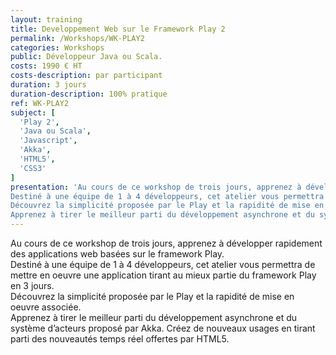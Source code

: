 ```yaml
---
layout: training
title: Developpement Web sur le Framework Play 2
permalink: /Workshops/WK-PLAY2
categories: Workshops
public: Développeur Java ou Scala.
costs: 1990 € HT
costs-description: par participant
duration: 3 jours
duration-description: 100% pratique
ref: WK-PLAY2
subject: [
  'Play 2',
  'Java ou Scala',
  'Javascript',
  'Akka',
  'HTML5',
  'CSS3'
]
presentation: 'Au cours de ce workshop de trois jours, apprenez à développer rapidement des applications web basées sur le framework Play.
Destiné à une équipe de 1 à 4 développeurs, cet atelier vous permettra de mettre en oeuvre une application tirant au mieux partie du framework Play en 3 jours.
Découvrez la simplicité proposée par le Play et la rapidité de mise en oeuvre associée.
Apprenez à tirer le meilleur parti du développement asynchrone et du système d’acteurs proposé par Akka. Créez de nouveaux usages en tirant parti des nouveautés temps réel offertes par HTML5.'
---
```


Au cours de ce workshop de trois jours, apprenez à développer rapidement des applications web basées sur le framework Play.  
Destiné à une équipe de 1 à 4 développeurs, cet atelier vous permettra de mettre en oeuvre une application tirant au mieux partie du framework Play en 3 jours.  
Découvrez la simplicité proposée par le Play et la rapidité de mise en oeuvre associée.  
Apprenez à tirer le meilleur parti du développement asynchrone et du système d’acteurs proposé par Akka. Créez de nouveaux usages en tirant parti des nouveautés temps réel offertes par HTML5.  
